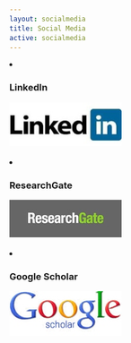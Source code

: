 ```yaml
---
layout: socialmedia
title: Social Media
active: socialmedia
---
```


<li><h3>LinkedIn</h3></li>

<div class="floatright">
<img src="images/LinkedIn.jpg" width="200">
</div>

<div class="clear"> </div>
<br />

<li><h3>ResearchGate</h3></li>

<div class="floatright">
<img src="images/ResearchGate.jpg" width="200">
</div>

<div class="clear"> </div>
<br />

<li><h3>Google Scholar</h3></li>

<div class="floatright">
<img src="images/GoogleScholar.jpg" width="200">
</div>

